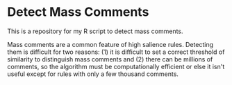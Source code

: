 # Detect Mass Comments

This is a repository for my R script to detect mass comments.  

Mass comments are a common feature of high salience rules.  Detecting them is difficult for two reasons: (1) it is difficult to set a correct threshold of similarity to distinguish mass comments and (2) there can be millions of comments, so the algorithm must be computationally efficient or else it isn't useful except for rules with only a few thousand comments.
